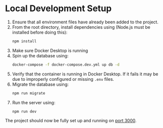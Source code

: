 # Local Development Setup

1. Ensure that all environment files have already been added to the project.
2. From the root directory, install dependencies using (Node.js must be installed before doing this):
    ```bash
    npm install
    ```
3. Make sure Docker Desktop is running
4. Spin up the database using:
    ```bash
    docker-compose -f docker-compose.dev.yml up db -d
    ```
5. Verify that the container is running in Docker Desktop. If it fails it may be due to improperly configured or missing `.env` files.
6. Migrate the database using:
    ```bash
    npm run migrate
    ```
7. Run the server using:
    ```bash
    npm run dev
    ```

The project should now be fully set up and running on [port 3000](http://localhost:3000/).
